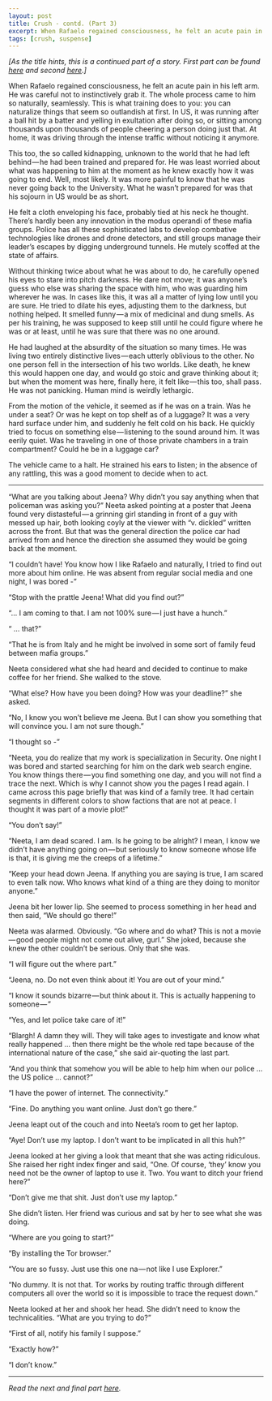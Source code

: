 ```yaml
---
layout: post
title: Crush - contd. (Part 3)
excerpt: When Rafaelo regained consciousness, he felt an acute pain in his left arm. He was careful not to instinctively grab it. The whole process came to him so naturally, seamlessly.
tags: [crush, suspense]
---
```

<i>[As the title hints, this is a continued part of a story. First part can be found <a href="https://shikha-aggarwal.github.io/2019-03-26-Crush/" class="post-read-more">here</a> and second <a href="https://shikha-aggarwal.github.io/2019-04-02-Crush-Part-2/" class="post-read-more">here</a>.]</i>

When Rafaelo regained consciousness, he felt an acute pain in his left arm. He was careful not to instinctively grab it. The whole process came to him so naturally, seamlessly. This is what training does to you: you can naturalize things that seem so outlandish at first. In US, it was running after a ball hit by a batter and yelling in exultation after doing so, or sitting among thousands upon thousands of people cheering a person doing just that. At home, it was driving through the intense traffic without noticing it anymore.

This too, the so called kidnapping, unknown to the world that he had left behind — he had been trained and prepared for. He was least worried about what was happening to him at the moment as he knew exactly how it was going to end. Well, most likely. It was more painful to know that he was never going back to the University. What he wasn’t prepared for was that his sojourn in US would be as short.

He felt a cloth enveloping his face, probably tied at his neck he thought. There’s hardly been any innovation in the modus operandi of these mafia groups. Police has all these sophisticated labs to develop combative technologies like drones and drone detectors, and still groups manage their leader’s escapes by digging underground tunnels. He mutely scoffed at the state of affairs.

Without thinking twice about what he was about to do, he carefully opened his eyes to stare into pitch darkness. He dare not move; it was anyone’s guess who else was sharing the space with him, who was guarding him wherever he was. In cases like this, it was all a matter of lying low until you are sure. He tried to dilate his eyes, adjusting them to the darkness, but nothing helped. It smelled funny — a mix of medicinal and dung smells. As per his training, he was supposed to keep still until he could figure where he was or at least, until he was sure that there was no one around.

He had laughed at the absurdity of the situation so many times. He was living two entirely distinctive lives — each utterly oblivious to the other. No one person fell in the intersection of his two worlds. Like death, he knew this would happen one day, and would go stoic and grave thinking about it; but when the moment was here, finally here, it felt like — this too, shall pass. He was not panicking. Human mind is weirdly lethargic.

From the motion of the vehicle, it seemed as if he was on a train. Was he under a seat? Or was he kept on top shelf as of a luggage? It was a very hard surface under him, and suddenly he felt cold on his back. He quickly tried to focus on something else — listening to the sound around him. It was eerily quiet. Was he traveling in one of those private chambers in a train compartment? Could he be in a luggage car?

The vehicle came to a halt. He strained his ears to listen; in the absence of any rattling, this was a good moment to decide when to act.

*******************

“What are you talking about Jeena? Why didn’t you say anything when that policeman was asking you?” Neeta asked pointing at a poster that Jeena found very distasteful — a grinning girl standing in front of a guy with messed up hair, both looking coyly at the viewer with “v. dickled” written across the front. But that was the general direction the police car had arrived from and hence the direction she assumed they would be going back at the moment.

“I couldn’t have! You know how I like Rafaelo and naturally, I tried to find out more about him online. He was absent from regular social media and one night, I was bored -”

“Stop with the prattle Jeena! What did you find out?”

“… I am coming to that. I am not 100% sure — I just have a hunch.”

“ … that?”

“That he is from Italy and he might be involved in some sort of family feud between mafia groups.”

Neeta considered what she had heard and decided to continue to make coffee for her friend. She walked to the stove.

“What else? How have you been doing? How was your deadline?” she asked.

“No, I know you won’t believe me Jeena. But I can show you something that will convince you. I am not sure though.”

“I thought so -”

“Neeta, you do realize that my work is specialization in Security. One night I was bored and started searching for him on the dark web search engine. You know things there — you find something one day, and you will not find a trace the next. Which is why I cannot show you the pages I read again. I came across this page briefly that was kind of a family tree. It had certain segments in different colors to show factions that are not at peace. I thought it was part of a movie plot!”

“You don’t say!”

“Neeta, I am dead scared. I am. Is he going to be alright? I mean, I know we didn’t have anything going on — but seriously to know someone whose life is that, it is giving me the creeps of a lifetime.”

“Keep your head down Jeena. If anything you are saying is true, I am scared to even talk now. Who knows what kind of a thing are they doing to monitor anyone.”

Jeena bit her lower lip. She seemed to process something in her head and then said, “We should go there!”

Neeta was alarmed. Obviously. “Go where and do what? This is not a movie — good people might not come out alive, gurl.” She joked, because she knew the other couldn’t be serious. Only that she was.

“I will figure out the where part.”

“Jeena, no. Do not even think about it! You are out of your mind.”

“I know it sounds bizarre — but think about it. This is actually happening to someone — ”

“Yes, and let police take care of it!”

“Blargh! A damn they will. They will take ages to investigate and know what really happened … then there might be the whole red tape because of the international nature of the case,” she said air-quoting the last part.

“And you think that somehow you will be able to help him when our police … the US police … cannot?”

“I have the power of internet. The connectivity.”

“Fine. Do anything you want online. Just don’t go there.”

Jeena leapt out of the couch and into Neeta’s room to get her laptop.

“Aye! Don’t use my laptop. I don’t want to be implicated in all this huh?”

Jeena looked at her giving a look that meant that she was acting ridiculous. She raised her right index finger and said, “One. Of course, ‘they’ know you need not be the owner of laptop to use it. Two. You want to ditch your friend here?”

“Don’t give me that shit. Just don’t use my laptop.”

She didn’t listen. Her friend was curious and sat by her to see what she was doing.

“Where are you going to start?”

“By installing the Tor browser.”

“You are so fussy. Just use this one na — not like I use Explorer.”

“No dummy. It is not that. Tor works by routing traffic through different computers all over the world so it is impossible to trace the request down.”

Neeta looked at her and shook her head. She didn’t need to know the technicalities. “What are you trying to do?”

“First of all, notify his family I suppose.”

“Exactly how?”

“I don’t know.”

************

<i>Read the next and final part <a href="https://shikha-aggarwal.github.io/2019-04-11-Crush-Part-4/" class="post-read-more">here</a>.</i>
